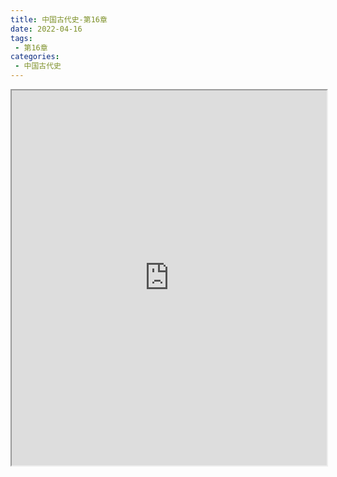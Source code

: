 ```yaml
---
title: 中国古代史-第16章
date: 2022-04-16
tags:
 - 第16章
categories:
 - 中国古代史
---
```




<iframe src="https://wanli.yourtools.icu/pdf/web/viewer.html?file=https://vkceyugu.cdn.bspapp.com/VKCEYUGU-98958311-3e7b-45a4-9247-ea869d6246c3/60cff97c-f335-4a33-85a6-d67e939716de.pdf" width="100%" height="600px"></iframe>
